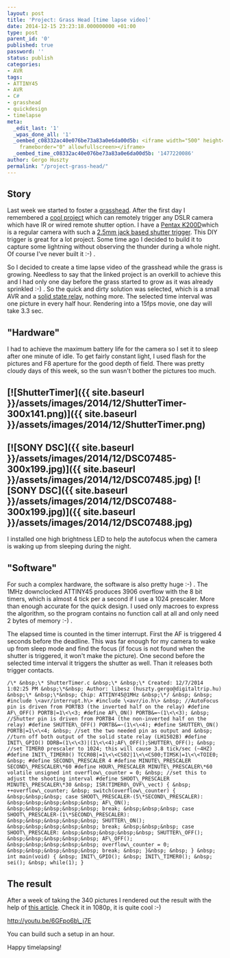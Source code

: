 ```yaml
---
layout: post
title: 'Project: Grass Head [time lapse video]'
date: 2014-12-15 23:23:18.000000000 +01:00
type: post
parent_id: '0'
published: true
password: ''
status: publish
categories:
- AVR
tags:
- ATTINY45
- AVR
- C#
- grasshead
- quickdesign
- timelapse
meta:
  _edit_last: '1'
  _wpas_done_all: '1'
  _oembed_c08332ac40e076be73a83a0e6da00d5b: <iframe width="500" height="375" src="https://www.youtube.com/embed/6GFpo6b_j7E?feature=oembed"
    frameborder="0" allowfullscreen></iframe>
  _oembed_time_c08332ac40e076be73a83a0e6da00d5b: '1477220086'
author: Gergo Huszty
permalink: "/project-grass-head/"
---
```

## Story

Last week we started to foster a [grasshead](https://www.google.com/search?q=grass+head&source=lnms&tbm=isch&sa=X&ei=40ePVK39A4KrUb_vgeAM&ved=0CAgQ_AUoAQ&biw=1440&bih=763). After the first day I remembered a [cool project](http://www.doc-diy.net/photo/smatrig21/) which can remotely trigger any DSLR camera which have IR or wired remote shutter option. I have a [Pentax K200D](http://en.wikipedia.org/wiki/Pentax_K200D)which is a regular camera with such a [2.5mm jack based shutter trigger](http://www.doc-diy.net/photo/eos_wired_remote/pinout.png). This DIY trigger is great for a lot project. Some time ago I decided to build it to capture some lightning without observing the thunder during a whole night. Of course I've never built it :-) .

So I decided to create a time lapse video of the grasshead while the grass is growing. Needless to say that the linked project is an overkill to achieve this and I had only one day before the grass started to grow as&nbsp;it was already sprinkled :-) . So the quick and dirty solution was selected, which is a small AVR and a [solid state relay](http://www.vishay.com/docs/83806/lh1502ba.pdf), nothing more. The selected time interval was one picture in every half hour. Rendering into a 15fps movie, one day will take 3.3 sec.

<!--more-->

## "Hardware"

I had to achieve the maximum battery life for the camera so I set it to sleep after one minute of idle. To get fairly constant light, I used flash for the pictures and F8 aperture for the good depth of field. There was pretty cloudy days of this week, so the sun wasn't bother the pictures too much.

## [![ShutterTimer]({{ site.baseurl }}/assets/images/2014/12/ShutterTimer-300x141.png)]({{ site.baseurl }}/assets/images/2014/12/ShutterTimer.png)

## [![SONY DSC]({{ site.baseurl }}/assets/images/2014/12/DSC07485-300x199.jpg)]({{ site.baseurl }}/assets/images/2014/12/DSC07485.jpg) [![SONY DSC]({{ site.baseurl }}/assets/images/2014/12/DSC07488-300x199.jpg)]({{ site.baseurl }}/assets/images/2014/12/DSC07488.jpg)

I installed one high brightness LED to help the autofocus when the camera is waking up from sleeping during the night.

## "Software"

For such a complex hardware, the software is also pretty huge :-) . The 1MHz downclocked ATTINY45 produces 3906 overflow with the 8 bit timers, which is almost 4 tick per a second if I use a 1024 prescaler. More than enough accurate for the quick design. I used only macroes to express the algorithm, so the program contains no function call at all and only need 2 bytes of memory :-) .

The elapsed time is counted in the timer interrupt. First the AF is triggered 4 seconds before the deadline. This was far enough for my camera to wake up from sleep mode and find the focus (if focus is not found when the shutter is triggered, it won't make the picture). One second before the selected time interval it triggers the shutter as well. Than it releases both trigger contacts.

```
/\* &nbsp;\* ShutterTimer.c &nbsp;\* &nbsp;\* Created: 12/7/2014 1:02:25 PM &nbsp;\*&nbsp; Author: libesz (huszty.gergo@digitaltrip.hu) &nbsp;\* &nbsp;\*&nbsp; Chip: ATTINY45@1MHz &nbsp;\*/ &nbsp; &nbsp; #include \<avr/interrupt.h\> #include \<avr/io.h\> &nbsp; //AutoFocus pin is driven from PORTB3 (the inverted half on the relay) #define AF\_OFF() PORTB|=1\<\<3; #define AF\_ON() PORTB&=~(1\<\<3); &nbsp; //Shutter pin is driven from PORTB4 (the non-inverted half on the relay) #define SHUTTER\_OFF() PORTB&=~(1\<\<4); #define SHUTTER\_ON() PORTB|=1\<\<4; &nbsp; //set the two needed pin as output and &nbsp; //turn off both output of the solid state relay (LH1502B) #define INIT\_GPIO() DDRB=(1\<\<3)|(1\<\<4);AF\_OFF();SHUTTER\_OFF(); &nbsp; //set TIMER0 prescaler to 1024; this will cause 3.8 tick/sec (~4HZ) #define INIT\_TIMER0() TCCR0B|=1\<\<CS02|1\<\<CS00;TIMSK|=1\<\<TOIE0; &nbsp; #define SECOND\_PRESCALER 4 #define MINUTE\_PRESCALER SECOND\_PRESCALER\*60 #define HOUR\_PRESCALER MINUTE\_PRESCALER\*60 volatile unsigned int overflow\_counter = 0; &nbsp; //set this to adjust the shooting interval #define SHOOT\_PRESCALER MINUTE\_PRESCALER\*30 &nbsp; ISR(TIMER0\_OVF\_vect) { &nbsp; ++overflow\_counter; &nbsp; switch(overflow\_counter) { &nbsp;&nbsp;&nbsp; case SHOOT\_PRESCALER-(5\*SECOND\_PRESCALER): &nbsp;&nbsp;&nbsp;&nbsp;&nbsp; AF\_ON(); &nbsp;&nbsp;&nbsp;&nbsp;&nbsp; break; &nbsp;&nbsp;&nbsp; case SHOOT\_PRESCALER-(1\*SECOND\_PRESCALER): &nbsp;&nbsp;&nbsp;&nbsp;&nbsp; SHUTTER\_ON(); &nbsp;&nbsp;&nbsp;&nbsp;&nbsp; break; &nbsp;&nbsp;&nbsp; case SHOOT\_PRESCALER: &nbsp;&nbsp;&nbsp;&nbsp;&nbsp; SHUTTER\_OFF(); &nbsp;&nbsp;&nbsp;&nbsp;&nbsp; AF\_OFF(); &nbsp;&nbsp;&nbsp;&nbsp;&nbsp; overflow\_counter = 0; &nbsp;&nbsp;&nbsp;&nbsp;&nbsp; break; &nbsp; }&nbsp; &nbsp; } &nbsp; int main(void) { &nbsp; INIT\_GPIO(); &nbsp; INIT\_TIMER0(); &nbsp; sei(); &nbsp; while(1); }
```

## The result

After a week of taking the 340 pictures I rendered out the result with the help of [this article](http://ubuntuforums.org/showthread.php?t=2022316). Check it in 1080p, it is quite cool :-)

http://youtu.be/6GFpo6b\_j7E

You can build such a setup in an hour.

Happy timelapsing!

&nbsp;

